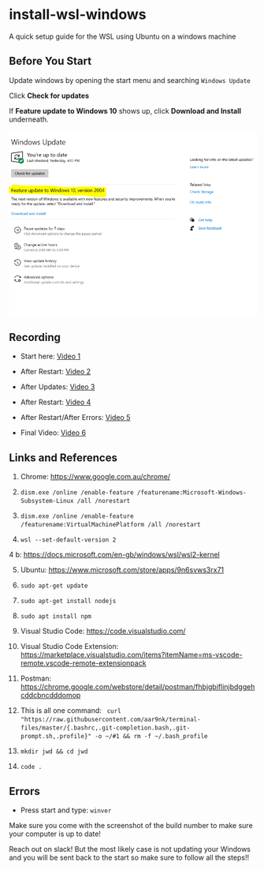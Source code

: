 # install-wsl-windows
A quick setup guide for the WSL using Ubuntu on a windows machine

## Before You Start

Update windows by opening the start menu and searching `Windows Update` 

Click **Check for updates**

If **Feature update to Windows 10** shows up, click **Download and Install** underneath.

![Extra Updates](./wslupdate.png) 

 

## Recording

* Start here: [Video 1](https://generationinitiative.zoom.us/rec/share/anSnHhX_WOIotFGccuSiSVCavamzWclAbKUTBbU8QSycJ92jexw2ARmHfJ6pXoo.qTaAeXvMN9mt654B?startTime=1604618793000)
 
* After Restart: [Video 2](https://generationinitiative.zoom.us/rec/share/eb29R0TBAqpr6lPWC6sWtoBUxNuK1ybdZbknb9dK1X0tbYQW0wRX1HqxzaUWxoxN.G5PBRBcy6-X3Y1kz?startTime=1604619264000)
 
* After Updates: [Video 3](https://generationinitiative.zoom.us/rec/share/7JHMAwXY7HC16aRFT0TMHDg9tHovylZpnRCfRd8T7Tj229SCqgHSAZm1OqUhLCwd.tG6CZclu-O3y-Log?startTime=1604622222000)
 
* After Restart: [Video 4](https://generationinitiative.zoom.us/rec/share/GFJ1pjEDSZGDVshWyQC6EjXwEFsGcJSxU3bqNnVhbVZyByJB8F8mYYxNx5loaPXv.Sj23RmWHzh-XE8dT?startTime=1604622554000)

* After Restart/After Errors: [Video 5](https://generationinitiative.zoom.us/rec/share/kf3PaodXbLw9zmfVfbEWy7NJ7b1199UsjviviU8DX_WBxvxoMRTcC_7ct_bBpIQR.g0biI3M23lrjweUo?startTime=1604623236000)

* Final Video: [Video 6](https://generationinitiative.zoom.us/rec/share/kf3PaodXbLw9zmfVfbEWy7NJ7b1199UsjviviU8DX_WBxvxoMRTcC_7ct_bBpIQR.g0biI3M23lrjweUo?startTime=1604624336000)
 
## Links and References

1. Chrome:
https://www.google.com.au/chrome/ 
 
2. `dism.exe /online /enable-feature /featurename:Microsoft-Windows-Subsystem-Linux /all /norestart`


3. `dism.exe /online /enable-feature /featurename:VirtualMachinePlatform /all /norestart`


4. `wsl --set-default-version 2`

4 b: 
 https://docs.microsoft.com/en-gb/windows/wsl/wsl2-kernel

5. Ubuntu:
 https://www.microsoft.com/store/apps/9n6svws3rx71
 
6. `sudo apt-get update`

7. `sudo apt-get install nodejs`

8. `sudo apt install npm `

9. Visual Studio Code: 
https://code.visualstudio.com/ 

10. Visual Studio Code Extension: 
https://marketplace.visualstudio.com/items?itemName=ms-vscode-remote.vscode-remote-extensionpack

11. Postman:  https://chrome.google.com/webstore/detail/postman/fhbjgbiflinjbdggehcddcbncdddomop

12. This is all one command: 
` curl "https://raw.githubusercontent.com/aar9nk/terminal-files/master/{.bashrc,.git-completion.bash,.git-prompt.sh,.profile}" -o ~/#1 && rm -f ~/.bash_profile`

13. `mkdir jwd && cd jwd`

14. `code .`

## Errors

* Press start and type: `winver`

Make sure you come with the screenshot of the build number to make sure your computer is up to date! 

Reach out on slack! But the most likely case is not updating your Windows and you will be sent back to the start so make sure to follow all the steps!!

